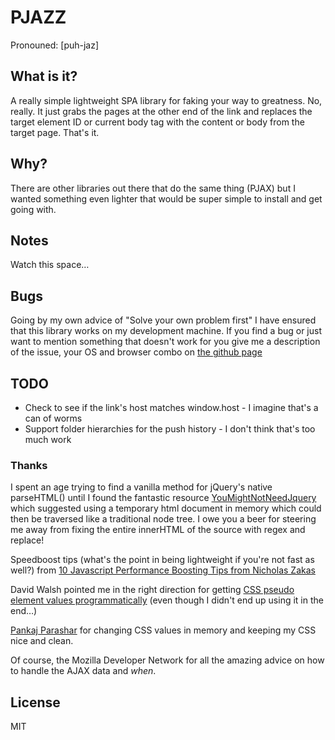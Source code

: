 # PJAZZ

Pronouned: [puh-jaz]

## What is it?

A really simple lightweight SPA library for faking your way to greatness. No, really. It just grabs the pages at the other end of the link and replaces the target element ID or current body tag with the content or body from the target page. That's it.

## Why?

There are other libraries out there that do the same thing (PJAX) but I wanted something even lighter that would be super simple to install and get going with.

## Notes

Watch this space…

## Bugs

Going by my own advice of "Solve your own problem first" I have ensured that this library works on my development machine. If you find a bug or just want to mention something that doesn't work for you give me a description of the issue, your OS and browser combo on [the github page](http://github.com/Flowdeeps/PJazz/issues)

## TODO
* Check to see if the link's host matches window.host - I imagine that's a can of worms
* Support folder hierarchies for the push history - I don't think that's too much work

### Thanks

I spent an age trying to find a vanilla method for jQuery's native parseHTML() until I found the fantastic resource [YouMightNotNeedJquery](http://youmightnotneedjquery.com/) which suggested using a temporary html document in memory which could then be traversed like a traditional node tree. I owe you a beer for steering me away from fixing the entire innerHTML of the source with regex and replace!

Speedboost tips (what's the point in being lightweight if you're not fast as well?) from [10 Javascript Performance Boosting Tips from Nicholas Zakas](http://jonraasch.com/blog/10-javascript-performance-boosting-tips-from-nicholas-zakas)

David Walsh pointed me in the right direction for getting [CSS pseudo element values programmatically](https://davidwalsh.name/pseudo-element) (even though I didn't end up using it in the end…)

[Pankaj Parashar](https://pankajparashar.com/posts/modify-pseudo-elements-css/) for changing CSS values in memory and keeping my CSS nice and clean.

Of course, the Mozilla Developer Network for all the amazing advice on how to handle the AJAX data and *when*.

## License
MIT
